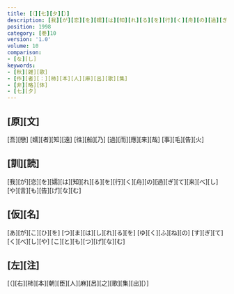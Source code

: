 ```yaml
---
title: [（][七][夕][）]
description: [我][が][恋][を][嬬][は][知][れ][る][を][行][く][舟][の][過][ぎ][て][来][べ][し][や][言][も][告][げ][な][む]
position: 1998
category: [巻]10
version: '1.0'
volume: 10
comparison:
- [な][し]
keywords:
- [秋][雑][歌]
- [作][者][：][柿][本][人][麻][呂][歌][集]
- [非][略][体]
- [七][夕]
---
```


## [原][文]

[吾][戀] [嬬][者][知][遠] [徃][船][乃] [過][而][應][来][哉] [事][毛][告][火]

## [訓][読]

[我][が][恋][を][嬬][は][知][れ][る][を][行][く][舟][の][過][ぎ][て][来][べ][し][や][言][も][告][げ][な][む]

## [仮][名]

[あ][が][こ][ひ][を] [つ][ま][は][し][れ][る][を] [ゆ][く][ふ][ね][の] [す][ぎ][て][く][べ][し][や] [こ][と][も][つ][げ][な][む]

## [左][注]

[（][右][柿][本][朝][臣][人][麻][呂][之][歌][集][出][）]
